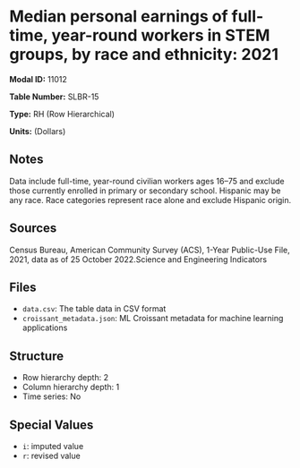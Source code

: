 # Median personal earnings of full-time, year-round workers in STEM groups, by race and ethnicity: 2021

**Modal ID:** 11012

**Table Number:** SLBR-15

**Type:** RH (Row Hierarchical)

**Units:** (Dollars)

## Notes

Data include full-time, year-round civilian workers ages 16–75 and exclude those currently enrolled in primary or secondary school. Hispanic may be any race. Race categories represent race alone and exclude Hispanic origin.

## Sources

Census Bureau, American Community Survey (ACS), 1-Year Public-Use File, 2021, data as of 25 October 2022.Science and Engineering Indicators

## Files

- `data.csv`: The table data in CSV format
- `croissant_metadata.json`: ML Croissant metadata for machine learning applications

## Structure

- Row hierarchy depth: 2
- Column hierarchy depth: 1
- Time series: No

## Special Values

- `i`: imputed value
- `r`: revised value
